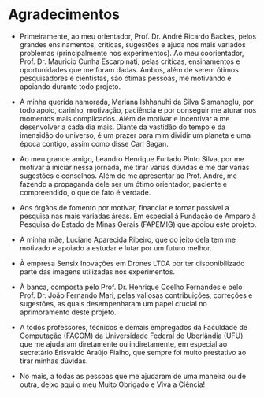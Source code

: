 
# Agradecimentos

* Primeiramente, ao meu orientador, Prof. Dr. André Ricardo Backes, pelos grandes
ensinamentos, críticas, sugestões e ajuda nos mais variados problemas (principalmente
nos experimentos). Ao meu coorientador, Prof. Dr. Mauricio Cunha Escarpinati, pelas
críticas, ensinamentos e oportunidades que me foram dadas. Ambos, além de serem
ótimos pesquisadores e cientistas, são ótimas pessoas, me motivando e apoiando durante
todo projeto.

* À minha querida namorada, Mariana Ishhanuhi da Silva Sismanoglu, por todo apoio,
carinho, motivação, paciência e por conseguir me aturar nos momentos mais complicados.
Além de motivar e incentivar a me desenvolver a cada dia mais. Diante da vastidão do
tempo e da imensidão do universo, é um prazer para mim dividir um planeta e uma época
contigo, assim como disse Carl Sagan.

* Ao meu grande amigo, Leandro Henrique Furtado Pinto Silva, por me motivar a iniciar
nessa jornada, me tirar várias dúvidas e me dar várias sugestões e conselhos. Além de
me apresentar ao Prof. André, me fazendo a propaganda dele ser um ótimo orientador,
paciente e compreendido, o que de fato é verdade.

* Aos órgãos de fomento por motivar, financiar e tornar possível a pesquisa nas mais
variadas áreas. Em especial à Fundação de Amparo à Pesquisa do Estado de Minas Gerais
(FAPEMIG) que apoiou este projeto.

* À minha mãe, Luciane Aparecida Ribeiro, que do jeito dela tem me motivado e apoiado
a estudar e lutar por um futuro melhor.

* À empresa Sensix Inovações em Drones LTDA por ter disponibilizado parte das imagens
utilizadas nos experimentos.

* À banca, composta pelo Prof. Dr. Henrique Coelho Fernandes e pelo Prof. Dr. João
Fernando Mari, pelas valiosas contribuições, correções e sugestões, as quais desempenharam
um papel crucial no aprimoramento deste projeto.

* A todos professores, técnicos e demais empregados da Faculdade de Computação (FACOM)
da Universidade Federal de Uberlândia (UFU) que me ajudaram diretamente ou
indiretamente, em especial ao secretário Erisvaldo Araújo Fialho, que sempre foi muito
prestativo ao tirar minhas dúvidas.

* No mais, a todas as pessoas que me ajudaram de uma maneira ou de outra, deixo aqui
o meu Muito Obrigado e Viva a Ciência!
